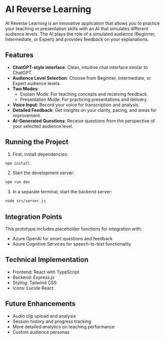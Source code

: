 
# AI Reverse Learning

AI Reverse Learning is an innovative application that allows you to practice your teaching or presentation skills with an AI that simulates different audience levels. The AI plays the role of a simulated audience (Beginner, Intermediate, or Expert) and provides feedback on your explanations.

## Features

- **ChatGPT-style interface**: Clean, intuitive chat interface similar to ChatGPT.
- **Audience Level Selection**: Choose from Beginner, Intermediate, or Expert audience levels.
- **Two Modes**: 
  - Explain Mode: For teaching concepts and receiving feedback.
  - Presentation Mode: For practicing presentations and delivery.
- **Voice Input**: Record your voice for transcription and analysis.
- **Detailed Feedback**: Get insights on your clarity, pacing, and areas for improvement.
- **AI-Generated Questions**: Receive questions from the perspective of your selected audience level.

## Running the Project

1. First, install dependencies:
```bash
npm install
```

2. Start the development server:
```bash
npm run dev
```

3. In a separate terminal, start the backend server:
```bash
node src/server.js
```

## Integration Points

This prototype includes placeholder functions for integration with:

- Azure OpenAI for smart questions and feedback
- Azure Cognitive Services for speech-to-text functionality

## Technical Implementation

- Frontend: React with TypeScript
- Backend: Express.js
- Styling: Tailwind CSS
- Icons: Lucide React

## Future Enhancements

- Audio clip upload and analysis
- Session history and progress tracking
- More detailed analytics on teaching performance
- Custom audience personas
